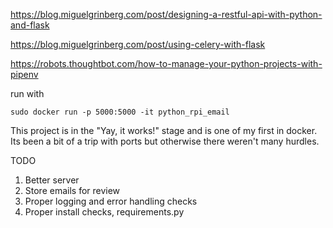 https://blog.miguelgrinberg.com/post/designing-a-restful-api-with-python-and-flask

https://blog.miguelgrinberg.com/post/using-celery-with-flask

https://robots.thoughtbot.com/how-to-manage-your-python-projects-with-pipenv

run with  
```
sudo docker run -p 5000:5000 -it python_rpi_email
```


This project is in the "Yay, it works!" stage and is one of my first in docker.  Its been a bit of a trip with ports but otherwise there weren't many hurdles.

TODO
1. Better server
2. Store emails for review
3. Proper logging and error handling checks
4. Proper install checks, requirements.py
